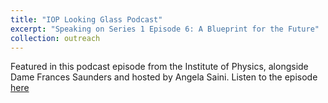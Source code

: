 ```yaml
---
title: "IOP Looking Glass Podcast"
excerpt: "Speaking on Series 1 Episode 6: A Blueprint for the Future"
collection: outreach
---
```


Featured in this podcast episode from the Institute of Physics, alongside Dame Frances Saunders and hosted by Angela Saini. Listen to the episode [here](https://play.acast.com/s/looking-glass/ablueprintforthefuture)

